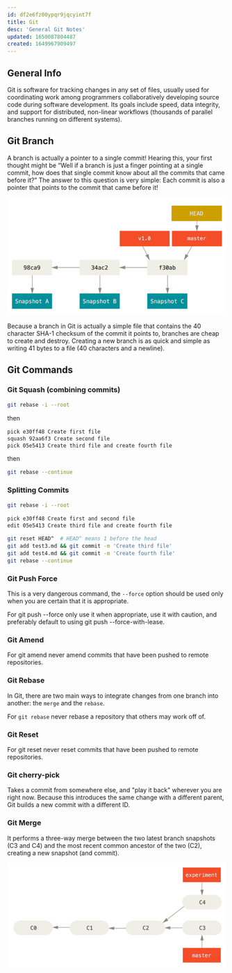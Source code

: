```yaml
---
id: df2e6fz00ypqr9jqcyint7f
title: Git
desc: 'General Git Notes'
updated: 1650087804487
created: 1649967909497
---
```

## General Info

Git is software for tracking changes in any set of files, usually used for coordinating work among programmers collaboratively developing source code during software development. Its goals include speed, data integrity, and support for distributed, non-linear workflows (thousands of parallel branches running on different systems).

## Git Branch

A branch is actually a pointer to a single commit! Hearing this, your first thought might be “Well if a branch is just a finger pointing at a single commit, how does that single commit know about all the commits that came before it?” The answer to this question is very simple: Each commit is also a pointer that points to the commit that came before it!

![Git Branch and History](/assets/git-branch-and-history.png)

Because a branch in Git is actually a simple file that contains the 40 character SHA-1 checksum of the commit it points to, branches are cheap to create and destroy. Creating a new branch is as quick and simple as writing 41 bytes to a file (40 characters and a newline).

## Git Commands

### Git Squash (combining commits)

```bash
git rebase -i --root
```

 then

 ```text
pick e30ff48 Create first file
squash 92aa6f3 Create second file
pick 05e5413 Create third file and create fourth file
```

then

```bash
git rebase --continue
```

### Splitting Commits

```bash
git rebase -i --root
```

 ```text
pick e30ff48 Create first and second file
edit 05e5413 Create third file and create fourth file
```

```bash
git reset HEAD^  # HEAD^ means 1 before the head
git add test3.md && git commit -m 'Create third file'
git add test4.md && git commit -m 'Create fourth file'
git rebase --continue
```

### Git Push Force

This is a very dangerous command, the `--force` option should be used only when you are certain that it is appropriate.

For git push --force only use it when appropriate, use it with caution, and preferably default to using git push --force-with-lease.

### Git Amend

For git amend never amend commits that have been pushed to remote repositories.

### Git Rebase

In Git, there are two main ways to integrate changes from one branch into another: the `merge` and the `rebase`.

For `git rebase` never rebase a repository that others may work off of.

### Git Reset

For git reset never reset commits that have been pushed to remote repositories.

### Git cherry-pick

Takes a commit from somewhere else, and "play it back" wherever you are right now. Because this introduces the same change with a different parent, Git builds a new commit with a different ID.

### Git Merge

 It performs a three-way merge between the two latest branch snapshots (C3 and C4) and the most recent common ancestor of the two (C2), creating a new snapshot (and commit).

 ![Basic Merge](/assets/basic-merge-1.png)

